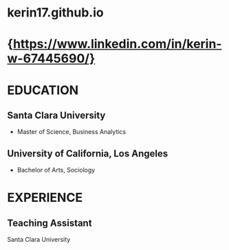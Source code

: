 # kerin17.github.io
# {https://www.linkedin.com/in/kerin-w-67445690/}
# EDUCATION
## Santa Clara University  
- Master of Science, Business Analytics

## University of California, Los Angeles
- Bachelor of Arts, Sociology

# EXPERIENCE
## Teaching Assistant
Santa Clara University
